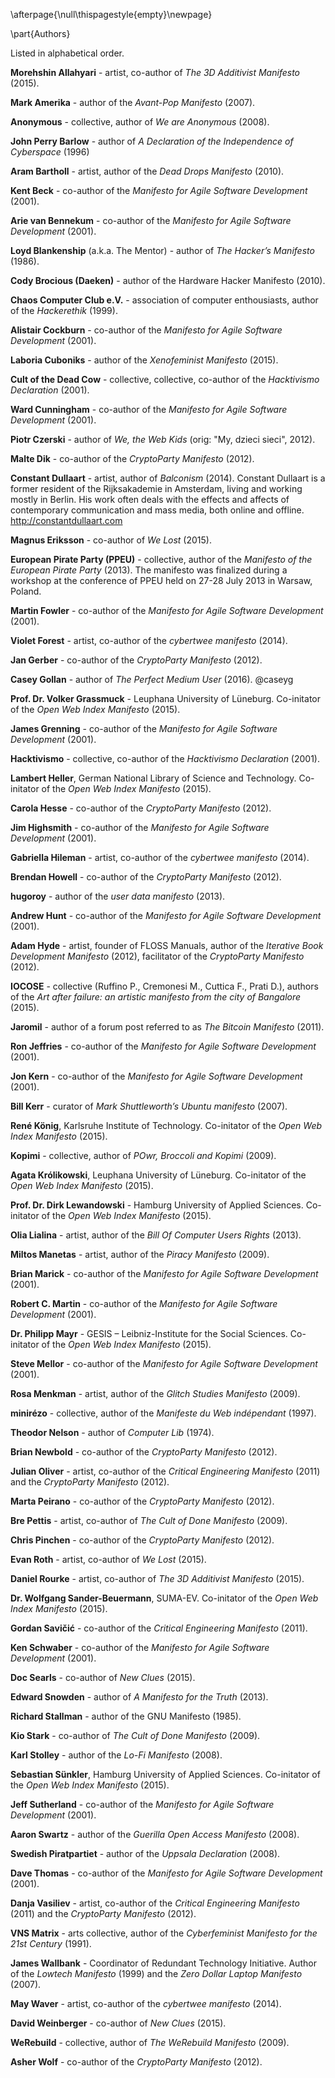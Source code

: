 \afterpage{\null\thispagestyle{empty}\newpage}

\part{Authors}

Listed in alphabetical order.

**Morehshin Allahyari** - artist, co-author of *The 3D Additivist Manifesto* (2015).

**Mark Amerika** - author of the *Avant-Pop Manifesto* (2007).

**Anonymous** - collective, author of *We are Anonymous* (2008).

**John Perry Barlow** - author of *A Declaration of the Independence of Cyberspace* (1996)

**Aram Bartholl** - artist, author of the *Dead Drops Manifesto* (2010).

**Kent Beck** - co-author of the *Manifesto for Agile Software Development* (2001).

**Arie van Bennekum** - co-author of the *Manifesto for Agile Software Development* (2001).

**Loyd Blankenship** (a.k.a. The Mentor) - author of *The Hacker’s Manifesto* (1986).

**Cody Brocious (Daeken)** - author of the Hardware Hacker Manifesto (2010).

**Chaos Computer Club e.V.** - association of computer enthousiasts, author of the *Hackerethik* (1999).

**Alistair Cockburn** - co-author of the *Manifesto for Agile Software Development* (2001).

**Laboria Cuboniks** - author of the *Xenofeminist Manifesto* (2015).

**Cult of the Dead Cow** - collective, collective, co-author of the *Hacktivismo Declaration* (2001).

**Ward Cunningham** - co-author of the *Manifesto for Agile Software Development* (2001).

**Piotr Czerski** - author of *We, the Web Kids* (orig: "My, dzieci sieci", 2012).

**Malte Dik** - co-author of the *CryptoParty Manifesto* (2012).

**Constant Dullaart** - artist, author of *Balconism* (2014). Constant Dullaart is a former resident of the Rijksakademie in Amsterdam, living and working mostly in Berlin. His work often deals with the effects and affects of contemporary communication and mass media, both online and offline. http://constantdullaart.com 

**Magnus Eriksson** - co-author of *We Lost* (2015). 

**European Pirate Party (PPEU)** - collective, author of the *Manifesto of the European Pirate Party* (2013). The manifesto was finalized during a workshop at the conference of PPEU held on 27-28 July 2013 in Warsaw, Poland.

**Martin Fowler** - co-author of the *Manifesto for Agile Software Development* (2001).

**Violet Forest** - artist, co-author of the *cybertwee manifesto* (2014).

**Jan Gerber** - co-author of the *CryptoParty Manifesto* (2012).

**Casey Gollan** - author of *The Perfect Medium User* (2016). @caseyg

**Prof. Dr. Volker Grassmuck** - Leuphana University of Lüneburg. Co-initator of the *Open Web Index Manifesto* (2015). 

**James Grenning** - co-author of the *Manifesto for Agile Software Development* (2001).

**Hacktivismo** - collective, co-author of the *Hacktivismo Declaration* (2001).

**Lambert Heller**, German National Library of Science and Technology. Co-initator of the *Open Web Index Manifesto* (2015). 

**Carola Hesse** - co-author of the *CryptoParty Manifesto* (2012). 

**Jim Highsmith** - co-author of the *Manifesto for Agile Software Development* (2001).

**Gabriella Hileman** - artist, co-author of the *cybertwee manifesto* (2014).

**Brendan Howell** - co-author of the *CryptoParty Manifesto* (2012).

**hugoroy** - author of the *user data manifesto* (2013).

**Andrew Hunt** - co-author of the *Manifesto for Agile Software Development* (2001).

**Adam Hyde** - artist, founder of FLOSS Manuals, author of the *Iterative Book Development Manifesto* (2012), facilitator of the *CryptoParty Manifesto* (2012).

**IOCOSE** - collective (Ruffino P., Cremonesi M., Cuttica F., Prati D.), authors of the *Art after failure: an artistic manifesto from the city of Bangalore* (2015).

**Jaromil** - author of a forum post referred to as *The Bitcoin Manifesto* (2011).

**Ron Jeffries** - co-author of the *Manifesto for Agile Software Development* (2001).

**Jon Kern** - co-author of the *Manifesto for Agile Software Development* (2001).

**Bill Kerr** - curator of *Mark Shuttleworth’s Ubuntu manifesto* (2007).

**René König**, Karlsruhe Institute of Technology. Co-initator of the *Open Web Index Manifesto* (2015). 

**Kopimi** - collective, author of *POwr, Broccoli and Kopimi* (2009).

**Agata Królikowski**, Leuphana University of Lüneburg. Co-initator of the *Open Web Index Manifesto* (2015). 

**Prof. Dr. Dirk Lewandowski** - Hamburg University of Applied Sciences. Co-initator of the *Open Web Index Manifesto* (2015).

**Olia Lialina** - artist, author of the *Bill Of Computer Users Rights* (2013).

**Miltos Manetas** - artist, author of the *Piracy Manifesto* (2009).

**Brian Marick** - co-author of the *Manifesto for Agile Software Development* (2001).

**Robert C. Martin** - co-author of the *Manifesto for Agile Software Development* (2001).

**Dr. Philipp Mayr** - GESIS – Leibniz-Institute for the Social Sciences. Co-initator of the *Open Web Index Manifesto* (2015). 

**Steve Mellor** - co-author of the *Manifesto for Agile Software Development* (2001).

**Rosa Menkman** - artist, author of the *Glitch Studies Manifesto* (2009).

**minirézo** - collective, author of the *Manifeste du Web indépendant* (1997).

**Theodor Nelson** - author of *Computer Lib* (1974).

**Brian Newbold** - co-author of the *CryptoParty Manifesto* (2012).

**Julian Oliver** - artist, co-author of the *Critical Engineering Manifesto* (2011) and the *CryptoParty Manifesto* (2012).

**Marta Peirano** - co-author of the *CryptoParty Manifesto* (2012).

**Bre Pettis** - artist, co-author of *The Cult of Done Manifesto* (2009).

**Chris Pinchen** - co-author of the *CryptoParty Manifesto* (2012).

**Evan Roth** - artist, co-author of *We Lost* (2015).

**Daniel Rourke** - artist, co-author of *The 3D Additivist Manifesto* (2015).

**Dr. Wolfgang Sander-Beuermann**, SUMA-EV. Co-initator of the *Open Web Index Manifesto* (2015). 

**Gordan Savičić** - co-author of the *Critical Engineering Manifesto* (2011). 

**Ken Schwaber** - co-author of the *Manifesto for Agile Software Development* (2001).

**Doc Searls** - co-author of *New Clues* (2015).

**Edward Snowden** - author of *A Manifesto for the Truth* (2013).

**Richard Stallman** - author of the GNU Manifesto (1985).

**Kio Stark** - co-author of *The Cult of Done Manifesto* (2009).

**Karl Stolley** - author of the *Lo-Fi Manifesto* (2008).

**Sebastian Sünkler**, Hamburg University of Applied Sciences. Co-initator of the *Open Web Index Manifesto* (2015). 

**Jeff Sutherland** - co-author of the *Manifesto for Agile Software Development* (2001).

**Aaron Swartz** - author of the *Guerilla Open Access Manifesto* (2008).

**Swedish Piratpartiet** - author of the *Uppsala Declaration* (2008).

**Dave Thomas** - co-author of the *Manifesto for Agile Software Development* (2001).

**Danja Vasiliev** - artist, co-author of the *Critical Engineering Manifesto* (2011) and the *CryptoParty Manifesto* (2012).

**VNS Matrix** - arts collective, author of the *Cyberfeminist Manifesto for the 21st Century* (1991).

**James Wallbank** - Coordinator of Redundant Technology Initiative. Author of the *Lowtech Manifesto* (1999) and the *Zero Dollar Laptop Manifesto* (2007).

**May Waver** - artist, co-author of the *cybertwee manifesto* (2014).

**David Weinberger** - co-author of *New Clues* (2015).

**WeRebuild** - collective, author of *The WeRebuild Manifesto* (2009).

**Asher Wolf** - co-author of the *CryptoParty Manifesto* (2012).
